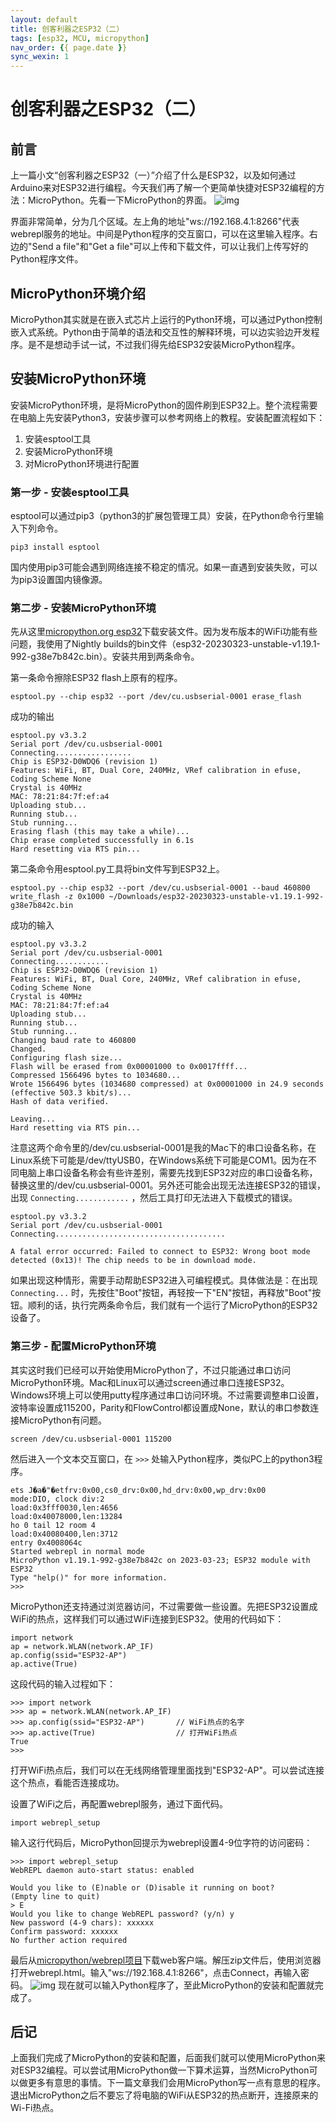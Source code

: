 ```yaml
---
layout: default
title: 创客利器之ESP32（二）
tags: [esp32, MCU, micropython]
nav_order: {{ page.date }}
sync_wexin: 1
---
```



# 创客利器之ESP32（二）


## 前言

上一篇小文“创客利器之ESP32（一）”介绍了什么是ESP32，以及如何通过Arduino来对ESP32进行编程。今天我们再了解一个更简单快捷对ESP32编程的方法：MicroPython。先看一下MicroPython的界面。
![img](/images/micropython_webrepl.jpg)

界面非常简单，分为几个区域。左上角的地址"ws://192.168.4.1:8266"代表webrepl服务的地址。中间是Python程序的交互窗口，可以在这里输入程序。右边的"Send a file"和"Get a file"可以上传和下载文件，可以让我们上传写好的Python程序文件。


## MicroPython环境介绍

MicroPython其实就是在嵌入式芯片上运行的Python环境，可以通过Python控制嵌入式系统。Python由于简单的语法和交互性的解释环境，可以边实验边开发程序。是不是想动手试一试，不过我们得先给ESP32安装MicroPython程序。


## 安装MicroPython环境

安装MicroPython环境，是将MicroPython的固件刷到ESP32上。整个流程需要在电脑上先安装Python3，安装步骤可以参考网络上的教程。安装配置流程如下：

1.  安装esptool工具
2.  安装MicroPython环境
3.  对MicroPython环境进行配置


### 第一步 - 安装esptool工具

esptool可以通过pip3（python3的扩展包管理工具）安装，在Python命令行里输入下列命令。

    pip3 install esptool

国内使用pip3可能会遇到网络连接不稳定的情况。如果一直遇到安装失败，可以为pip3设置国内镜像源。


### 第二步 - 安装MicroPython环境

先从这里[micropython.org esp32](https://micropython.org/download/esp32/)下载安装文件。因为发布版本的WiFi功能有些问题，我使用了Nightly builds的bin文件（esp32-20230323-unstable-v1.19.1-992-g38e7b842c.bin）。安装共用到两条命令。

第一条命令擦除ESP32 flash上原有的程序。

    esptool.py --chip esp32 --port /dev/cu.usbserial-0001 erase_flash

成功的输出

    esptool.py v3.3.2
    Serial port /dev/cu.usbserial-0001
    Connecting.................
    Chip is ESP32-D0WDQ6 (revision 1)
    Features: WiFi, BT, Dual Core, 240MHz, VRef calibration in efuse, Coding Scheme None
    Crystal is 40MHz
    MAC: 78:21:84:7f:ef:a4
    Uploading stub...
    Running stub...
    Stub running...
    Erasing flash (this may take a while)...
    Chip erase completed successfully in 6.1s
    Hard resetting via RTS pin...

第二条命令用esptool.py工具将bin文件写到ESP32上。

    esptool.py --chip esp32 --port /dev/cu.usbserial-0001 --baud 460800 write_flash -z 0x1000 ~/Downloads/esp32-20230323-unstable-v1.19.1-992-g38e7b842c.bin

成功的输入

    esptool.py v3.3.2
    Serial port /dev/cu.usbserial-0001
    Connecting............
    Chip is ESP32-D0WDQ6 (revision 1)
    Features: WiFi, BT, Dual Core, 240MHz, VRef calibration in efuse, Coding Scheme None
    Crystal is 40MHz
    MAC: 78:21:84:7f:ef:a4
    Uploading stub...
    Running stub...
    Stub running...
    Changing baud rate to 460800
    Changed.
    Configuring flash size...
    Flash will be erased from 0x00001000 to 0x0017ffff...
    Compressed 1566496 bytes to 1034680...
    Wrote 1566496 bytes (1034680 compressed) at 0x00001000 in 24.9 seconds (effective 503.3 kbit/s)...
    Hash of data verified.
    
    Leaving...
    Hard resetting via RTS pin...

注意这两个命令里的/dev/cu.usbserial-0001是我的Mac下的串口设备名称，在Linux系统下可能是/dev/ttyUSB0，在Windows系统下可能是COM1。因为在不同电脑上串口设备名称会有些许差别，需要先找到ESP32对应的串口设备名称，替换这里的/dev/cu.usbserial-0001。另外还可能会出现无法连接ESP32的错误，出现 `Connecting............` ，然后工具打印无法进入下载模式的错误。

    esptool.py v3.3.2
    Serial port /dev/cu.usbserial-0001
    Connecting......................................
    
    A fatal error occurred: Failed to connect to ESP32: Wrong boot mode detected (0x13)! The chip needs to be in download mode.

如果出现这种情形，需要手动帮助ESP32进入可编程模式。具体做法是：在出现 `Connecting...` 时，先按住"Boot"按钮，再轻按一下"EN"按钮，再释放"Boot"按钮。顺利的话，执行完两条命令后，我们就有一个运行了MicroPython的ESP32设备了。


### 第三步 - 配置MicroPython环境

其实这时我们已经可以开始使用MicroPython了，不过只能通过串口访问MicroPython环境。Mac和Linux可以通过screen通过串口连接ESP32。Windows环境上可以使用putty程序通过串口访问环境。不过需要调整串口设置，波特率设置成115200，Parity和FlowControl都设置成None，默认的串口参数连接MicroPython有问题。

    screen /dev/cu.usbserial-0001 115200

然后进入一个文本交互窗口，在 `>>>` 处输入Python程序，类似PC上的python3程序。

    ets J�a�"�etfrv:0x00,cs0_drv:0x00,hd_drv:0x00,wp_drv:0x00
    mode:DIO, clock div:2
    load:0x3fff0030,len:4656
    load:0x40078000,len:13284
    ho 0 tail 12 room 4
    load:0x40080400,len:3712
    entry 0x4008064c
    Started webrepl in normal mode
    MicroPython v1.19.1-992-g38e7b842c on 2023-03-23; ESP32 module with ESP32
    Type "help()" for more information.
    >>> 

MicroPython还支持通过浏览器访问，不过需要做一些设置。先把ESP32设置成WiFi的热点，这样我们可以通过WiFi连接到ESP32。使用的代码如下：

    import network
    ap = network.WLAN(network.AP_IF)
    ap.config(ssid="ESP32-AP")
    ap.active(True)

这段代码的输入过程如下：

    >>> import network
    >>> ap = network.WLAN(network.AP_IF)
    >>> ap.config(ssid="ESP32-AP")       // WiFi热点的名字
    >>> ap.active(True)                  // 打开WiFi热点
    True
    >>> 

打开WiFi热点后，我们可以在无线网络管理里面找到"ESP32-AP"。可以尝试连接这个热点，看能否连接成功。

设置了WiFi之后，再配置webrepl服务，通过下面代码。

    import webrepl_setup

输入这行代码后，MicroPython回提示为webrepl设置4-9位字符的访问密码：

    >>> import webrepl_setup
    WebREPL daemon auto-start status: enabled
    
    Would you like to (E)nable or (D)isable it running on boot?
    (Empty line to quit)
    > E
    Would you like to change WebREPL password? (y/n) y
    New password (4-9 chars): xxxxxx
    Confirm password: xxxxxx
    No further action required

最后从[micropython/webrepl项目](https://github.com/micropython/webrepl/archive/refs/heads/master.zip)下载web客户端。解压zip文件后，使用浏览器打开webrepl.html。输入"ws://192.168.4.1:8266"，点击Connect，再输入密码。
![img](/images/webrepl_enlarge.jpg)
现在就可以输入Python程序了，至此MicroPython的安装和配置就完成了。


## 后记

上面我们完成了MicroPython的安装和配置，后面我们就可以使用MicroPython来对ESP32编程。可以尝试用MicroPython做一下算术运算，当然MicroPython可以做更多有意思的事情。下一篇文章我们会用MicroPython写一点有意思的程序。退出MicroPython之后不要忘了将电脑的WiFi从ESP32的热点断开，连接原来的Wi-Fi热点。

